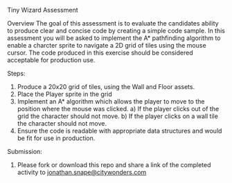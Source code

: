 Tiny Wizard Assessment

Overview
The goal of this assessment is to evaluate the candidates ability to produce clear and concise code  by creating a simple code sample.
In this assessment you will be asked to implement the A* pathfinding algorithm to enable a charcter sprite to navigate a 2D grid of tiles using the mouse cursor. The code produced in this exercise should be considered acceptable for production use.

Steps:
1) Produce a 20x20 grid of tiles, using the Wall and Floor assets.
2) Place the Player sprite in the grid
3) Implement an A* algorithm which allows the player to move to the position where the mouse was clicked.
  a) If the player clicks out of the grid the character should not move.
  b) If the player clicks on a wall tile the character should not move.
4) Ensure the code is readable with appropriate data structures and would be fit for use in production.

Submission:
1) Please fork or download this repo and share a link of the completed activity to jonathan.snape@citywonders.com 
